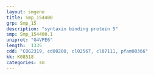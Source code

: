 ```yaml
---
layout: smgene
title: Smp_154400
grp: Smp_15
description: "syntaxin binding protein 5"
smp: Smp_154400.1
uniprot: "G4VPE6"
length:  1335
cdd: "COG2319, cd00200, cl02567, cl07111, pfam08366"
kk: K08518
categories: sm
---
```

